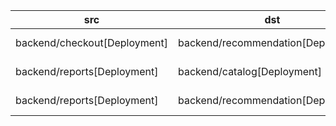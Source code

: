| src | dst | conn |
|-----|-----|------|
| backend/checkout[Deployment] | backend/recommendation[Deployment] | TCP 8080 |
| backend/reports[Deployment] | backend/catalog[Deployment] | TCP 8080 |
| backend/reports[Deployment] | backend/recommendation[Deployment] | TCP 8080 |
